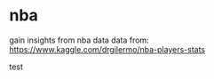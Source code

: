 # nba

gain insights from nba data
data from: https://www.kaggle.com/drgilermo/nba-players-stats

test
